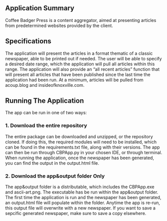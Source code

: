 ## Application Summary
Coffee Badger Press is a content aggregator, aimed at presenting articles from predetermined
websites provided by the client.

## Specifications
The application will present the articles in a format thematic of a classic newspaper, able to be
printed out if needed. The user will be able to specify a desired date range, which the
application will pull all articles within this range. The application will also provide an “all recent
articles” function that will present all articles that have been published since the last time the
application had been run. At a minimum, articles will be pulled from acoup.blog and
insideofknoxville.com.

## Running The Application
The app can be run in one of two ways:

### 1. Download the entire repository
The entire package can be downloaded and unzipped, or the repository cloned. If doing this, the required modules will need to be installed, which can be found in the requirements.txt file, along with their versions. The app can then be run through CBPApp.py in your chosen IDE, or through terminal. When running the application, once the newspaper has been generated, you can find the output in the output.html file.

### 2. Download the app&output folder Only
The app&output folder is a distributable, which includes the CBPApp.exe and ascii-art.png. The executable has be run within the app&output folder. The first time the application is run and the newspaper has been generated, an output.html file will populate within the folder. Anytime the app is re-run, this output file will overwrite with a new newspaper. If you want to save a sepcific generated newspaper, make sure to save a copy elsewhere.
